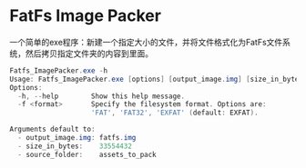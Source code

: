 # FatFs Image Packer
一个简单的exe程序：新建一个指定大小的文件，并将文件格式化为FatFs文件系统，然后拷贝指定文件夹的内容到里面。
``` PowerShell
Fatfs_ImagePacker.exe -h
Usage: Fatfs_ImagePacker.exe [options] [output_image.img] [size_in_bytes] [source_folder]
Options:
  -h, --help        Show this help message.
  -f <format>       Specify the filesystem format. Options are:
                    'FAT', 'FAT32', 'EXFAT' (default: EXFAT).

Arguments default to:
  - output_image.img: fatfs.img
  - size_in_bytes:    33554432
  - source_folder:    assets_to_pack
```